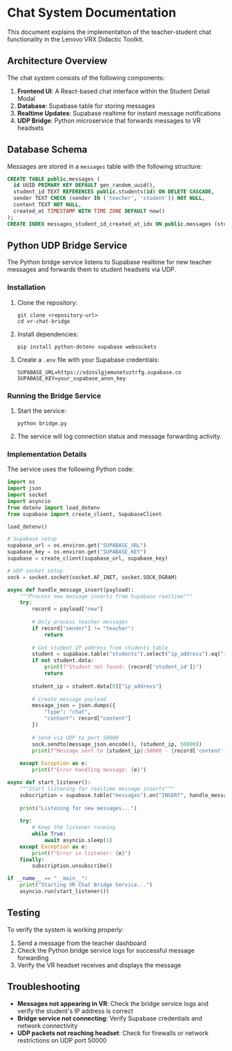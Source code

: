 
# Chat System Documentation

This document explains the implementation of the teacher-student chat functionality in the Lenovo VRX Didactic Toolkit.

## Architecture Overview

The chat system consists of the following components:

1. **Frontend UI**: A React-based chat interface within the Student Detail Modal
2. **Database**: Supabase table for storing messages
3. **Realtime Updates**: Supabase realtime for instant message notifications
4. **UDP Bridge**: Python microservice that forwards messages to VR headsets

## Database Schema

Messages are stored in a `messages` table with the following structure:

```sql
CREATE TABLE public.messages (
  id UUID PRIMARY KEY DEFAULT gen_random_uuid(),
  student_id TEXT REFERENCES public.students(id) ON DELETE CASCADE,
  sender TEXT CHECK (sender IN ('teacher', 'student')) NOT NULL,
  content TEXT NOT NULL,
  created_at TIMESTAMP WITH TIME ZONE DEFAULT now()
);
CREATE INDEX messages_student_id_created_at_idx ON public.messages (student_id, created_at DESC);
```

## Python UDP Bridge Service

The Python bridge service listens to Supabase realtime for new teacher messages and forwards them to student headsets via UDP. 

### Installation

1. Clone the repository:
   ```
   git clone <repository-url>
   cd vr-chat-bridge
   ```

2. Install dependencies:
   ```
   pip install python-dotenv supabase websockets
   ```

3. Create a `.env` file with your Supabase credentials:
   ```
   SUPABASE_URL=https://xdzoslgjemunetuztrfg.supabase.co
   SUPABASE_KEY=your_supabase_anon_key
   ```

### Running the Bridge Service

1. Start the service:
   ```
   python bridge.py
   ```

2. The service will log connection status and message forwarding activity.

### Implementation Details

The service uses the following Python code:

```python
import os
import json
import socket
import asyncio
from dotenv import load_dotenv
from supabase import create_client, SupabaseClient

load_dotenv()

# Supabase setup
supabase_url = os.environ.get("SUPABASE_URL")
supabase_key = os.environ.get("SUPABASE_KEY")
supabase = create_client(supabase_url, supabase_key)

# UDP socket setup
sock = socket.socket(socket.AF_INET, socket.SOCK_DGRAM)

async def handle_message_insert(payload):
    """Process new message inserts from Supabase realtime"""
    try:
        record = payload["new"]
        
        # Only process teacher messages
        if record["sender"] != "teacher":
            return
            
        # Get student IP address from students table
        student = supabase.table("students").select("ip_address").eq("id", record["student_id"]).execute()
        if not student.data:
            print(f"Student not found: {record['student_id']}")
            return
            
        student_ip = student.data[0]["ip_address"]
        
        # Create message payload
        message_json = json.dumps({
            "type": "chat",
            "content": record["content"]
        })
        
        # Send via UDP to port 50000
        sock.sendto(message_json.encode(), (student_ip, 50000))
        print(f"Message sent to {student_ip}:50000 - {record['content']}")
        
    except Exception as e:
        print(f"Error handling message: {e}")

async def start_listener():
    """Start listening for realtime message inserts"""
    subscription = supabase.table("messages").on("INSERT", handle_message_insert).subscribe()
    
    print("Listening for new messages...")
    
    try:
        # Keep the listener running
        while True:
            await asyncio.sleep(1)
    except Exception as e:
        print(f"Error in listener: {e}")
    finally:
        subscription.unsubscribe()

if __name__ == "__main__":
    print("Starting VR Chat Bridge Service...")
    asyncio.run(start_listener())
```

## Testing

To verify the system is working properly:

1. Send a message from the teacher dashboard
2. Check the Python bridge service logs for successful message forwarding
3. Verify the VR headset receives and displays the message

## Troubleshooting

- **Messages not appearing in VR**: Check the bridge service logs and verify the student's IP address is correct
- **Bridge service not connecting**: Verify Supabase credentials and network connectivity
- **UDP packets not reaching headset**: Check for firewalls or network restrictions on UDP port 50000
